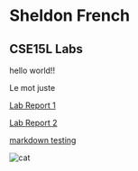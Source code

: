 # Sheldon French
## CSE15L Labs
hello world!!

Le mot juste

[Lab Report 1](lab-report-1-week-2.html)

[Lab Report 2](lab-report-2-week-4.html)


[markdown testing](https://sheldon-f.github.io/cse15l-lab-reports/test)


![cat](https://helios-i.mashable.com/imagery/articles/04n7Aref48jzo9Bbj7IXKUI/hero-image.fill.size_1200x900.v1614275729.jpg)
